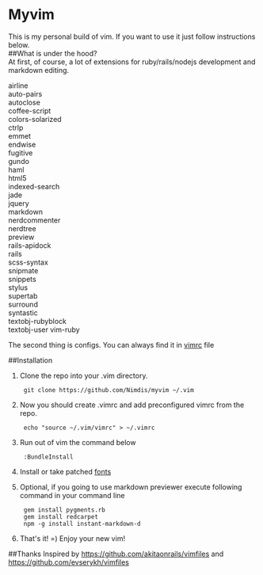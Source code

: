 Myvim
=====
This is my personal build of vim. If you want to use it just follow instructions below.  
##What is under the hood?  
At first, of course, a lot of extensions for ruby/rails/nodejs development and markdown editing.  

airline  
auto-pairs  
autoclose  
coffee-script  
colors-solarized  
ctrlp  
emmet  
endwise  
fugitive  
gundo  
haml  
html5  
indexed-search  
jade  
jquery  
markdown  
nerdcommenter  
nerdtree  
preview  
rails-apidock  
rails  
scss-syntax  
snipmate  
snippets  
stylus  
supertab  
surround  
syntastic  
textobj-rubyblock  
textobj-user
vim-ruby

The second thing is configs. You can always find it in [vimrc](https://github.com/Nimdis/myvim/blob/master/vimrc) file  

##Installation
1. Clone the repo into your .vim directory.

        git clone https://github.com/Nimdis/myvim ~/.vim

2. Now you should create .vimrc and add preconfigured vimrc from the repo.

        echo "source ~/.vim/vimrc" > ~/.vimrc

3. Run out of vim the command below  

        :BundleInstall

4. Install or take patched [fonts](https://powerline.readthedocs.org/en/latest/fontpatching.html)
5. Optional, if you going to use markdown previewer execute following command in your command line  

        gem install pygments.rb
        gem install redcarpet
        npm -g install instant-markdown-d

6. That's it! =) Enjoy your new vim!

##Thanks
Inspired by https://github.com/akitaonrails/vimfiles and https://github.com/evserykh/vimfiles
